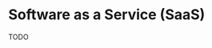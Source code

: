 # Software as a Service (SaaS)

<!--
https://buildsaasappingo.com/

https://leanpub.com/basair6
https://leanpub.com/laravelsaas
https://leanpub.com/saasemailmarketing

https://www.amazon.com/Complete-Guide-Software-Service-Everything/dp/1546308490
https://www.coursera.org/lecture/introduction-to-cloud/saas-software-as-a-service-V7y5Y
https://careerkarma.com/blog/software-as-a-service-saas/

https://github.com/async-labs/saas
https://github.com/forter/security-101-for-saas-startups
https://github.com/goodrain/rainbond
https://github.com/juicycleff/ultimate-backend
https://github.com/MachineAcuity/rebar
https://github.com/nickjj/build-a-saas-app-with-flask
https://github.com/saasforge/open-source-saas-boilerpate
https://github.com/archonic/limestone
https://github.com/zauberware/rails-devise-graphql
https://github.com/juicycleff/ultimate-backend
https://github.com/irahardianto/multitenant-microservices-demo
https://github.com/makeless/makeless-go

https://github.com/HugoGresse/open-feedback
-->

TODO

